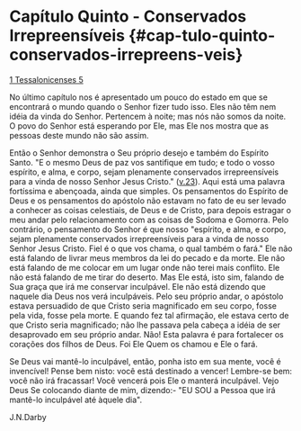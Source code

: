 # Capítulo Quinto - Conservados Irrepreensíveis {#cap-tulo-quinto-conservados-irrepreens-veis}

[1 Tessalonicenses 5](http://bibliaonline.com.br/acf/1ts/5)

No último capítulo nos é apresentado um pouco do estado em que se encontrará o mundo quando o Senhor fizer tudo isso. Eles não têm nem idéia da vinda do Senhor. Pertencem à noite; mas nós não somos da noite. O povo do Senhor está esperando por Ele, mas Ele nos mostra que as pessoas deste mundo não são assim.

Então o Senhor demonstra o Seu próprio desejo e também do Espírito Santo. &quot;E o mesmo Deus de paz vos santifique em tudo; e todo o vosso espírito, e alma, e corpo, sejam plenamente conservados irrepreensíveis para a vinda de nosso Senhor Jesus Cristo.&quot; ([v.23](http://bibliaonline.com.br/acf/1ts/5/23)). Aqui está uma palavra fortíssima e abençoada, ainda que simples. Os pensamentos do Espírito de Deus e os pensamentos do apóstolo não estavam no fato de eu ser levado a conhecer as coisas celestiais, de Deus e de Cristo, para depois estragar o meu andar pelo relacionamento com as coisas de Sodoma e Gomorra. Pelo contrário, o pensamento do Senhor é que nosso &quot;espírito, e alma, e corpo, sejam plenamente conservados irrepreensíveis para a vinda de nosso Senhor Jesus Cristo. Fiel é o que vos chama, o qual também o fará.&quot; Ele não está falando de livrar meus membros da lei do pecado e da morte. Ele não está falando de me colocar em um lugar onde não terei mais conflito. Ele não está falando de me tirar do deserto. Mas Ele está, isto sim, falando de Sua graça que irá me conservar inculpável. Ele não está dizendo que naquele dia Deus nos verá inculpáveis. Pelo seu próprio andar, o apóstolo estava persuadido de que Cristo seria magnificado em seu corpo, fosse pela vida, fosse pela morte. E quando fez tal afirmação, ele estava certo de que Cristo seria magnificado; não lhe passava pela cabeça a idéia de ser desaprovado em seu próprio andar. Não! Esta palavra é para fortalecer os corações dos filhos de Deus. Foi Ele Quem os chamou e Ele o fará.

Se Deus vai mantê-lo inculpável, então, ponha isto em sua mente, você é invencível! Pense bem nisto: você está destinado a vencer! Lembre-se bem: você não irá fracassar! Você vencerá pois Ele o manterá inculpável. Vejo Deus Se colocando diante de mim, dizendo:- &quot;EU SOU a Pessoa que irá mantê-lo inculpável até àquele dia&quot;.

J.N.Darby